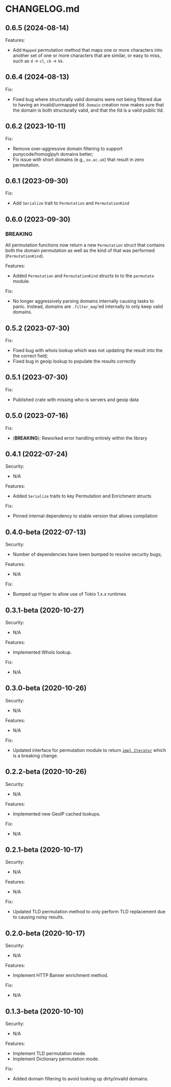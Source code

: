 # CHANGELOG.md

## 0.6.5 (2024-08-14)

Features:

  - Add `Mapped` permutation method that maps one or more characters into 
    another set of one or more characters that are similar, or easy to miss,
    such as `d` -> `cl`, `ck` -> `kk`.

## 0.6.4 (2024-08-13)

Fix:

  - Fixed bug where structurally valid domains were not being filtered due to 
    having an invalid/unmapped tld. `Domain` creation now makes sure that the
    domain is both structurally valid, and that the tld is a valid public tld.

## 0.6.2 (2023-10-11)

Fix:

  - Remove over-aggressive domain filtering to support punycode/homoglpyh
    domains better;
  - Fix issue with short domains (e.g., `ox.ac.uk`) that result in zero
    permutation.

## 0.6.1 (2023-09-30)

Fix: 

  - Add `Serialize` trait to `Permutation` and `PermutationKind`

## 0.6.0 (2023-09-30)

### BREAKING

All permutation functions now return a new `Permutation` struct that
contains both the domain permutation as well as the kind of that 
was performed (`PermutationKind`).

Features:

  - Added `Permutation` and `PermutationKind` structs to to the 
    `permutate` module.

Fix:

  - No longer aggressively parsing domains internally causing tasks 
    to panic. Instead, domains are `.filter_map`'ed internally to 
    only keep valid domains.

## 0.5.2 (2023-07-30)

Fix:

  - Fixed bug with whois lookup which was not updating the result into the
    the correct field;
  - Fixed bug in geoip lookup to populate the results correctly

## 0.5.1 (2023-07-30)

Fix:

  - Published crate with missing who-is servers and geoip data

## 0.5.0 (2023-07-16)

Fix:

  - (**BREAKING**): Reworked error handling entirely within the library 

## 0.4.1 (2022-07-24)

Security:

  - N/A

Features:
  
  - Added `Serialize` traits to key Permutation and Enrichment structs

Fix:

  - Pinned internal dependency to stable version that allows compilation

## 0.4.0-beta (2022-07-13)

Security:

  - Number of dependencies have been bumped to resolve security bugs;

Features:

  - N/A

Fix:

  - Bumped up Hyper to allow use of Tokio 1.x.x runtimes

## 0.3.1-beta (2020-10-27)

Security:

  - N/A

Features:

  - Implemented WhoIs lookup.

Fix:

  - N/A

## 0.3.0-beta (2020-10-26)

Security:

  - N/A

Features:

  - N/A

Fix:

  - Updated interface for permutation module to return [`impl Iterator`](https://github.com/JuxhinDB/twistrs/pull/19) which is a breaking change.


## 0.2.2-beta (2020-10-26)

Security:

  - N/A

Features:

  - Implemented new GeoIP cached lookups.

Fix:

  - N/A


## 0.2.1-beta (2020-10-17)

Security:

  - N/A

Features:

  - N/A

Fix:

  - Updated TLD permutation method to only perform TLD replacement due to causing noisy results.

## 0.2.0-beta (2020-10-17)

Security:

  - N/A

Features:

  - Implement HTTP Banner enrichment method.

Fix:

  - N/A

## 0.1.3-beta (2020-10-10)

Security:

  - N/A

Features:

  - Implement TLD permutation mode.
  - Implement Dictionary permutation mode.

Fix:

  - Added domain filtering to avoid looking up dirty/invalid domains.
